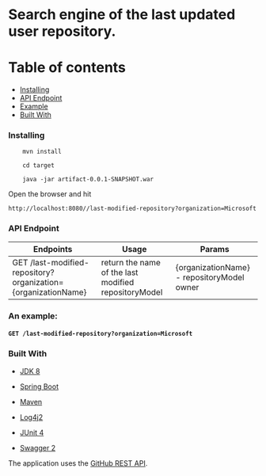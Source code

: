 # Search engine of the last updated user repository.

# Table of contents
* [Installing](#installing)
* [API Endpoint](#api-endpoint)
* [Example](#an-example)
* [Built With](#built-with)

### Installing
```
    mvn install
```
```
    cd target
```
```    
    java -jar artifact-0.0.1-SNAPSHOT.war
```
Open the browser and hit 
```
http://localhost:8080//last-modified-repository?organization=Microsoft
```

### API Endpoint

|Endpoints|Usage|Params|
|---|---|---|
|GET /last-modified-repository?organization={organizationName}|return the name of the last modified repositoryModel|{organizationName} - repositoryModel owner|

### An example: 
#### ```GET /last-modified-repository?organization=Microsoft```

### Built With

* [JDK 8](https://www.oracle.com/technetwork/java/index.html)

* [Spring Boot](https://spring.io/projects/spring-boot) 

* [Maven](https://maven.apache.org/)

* [Log4j2](https://logging.apache.org/log4j/2.x/)

* [JUnit 4](https://junit.org/junit4/)

* [Swagger 2](https://swagger.io/)

The application uses the [GitHub REST API](https://developer.github.com/v3/). 

